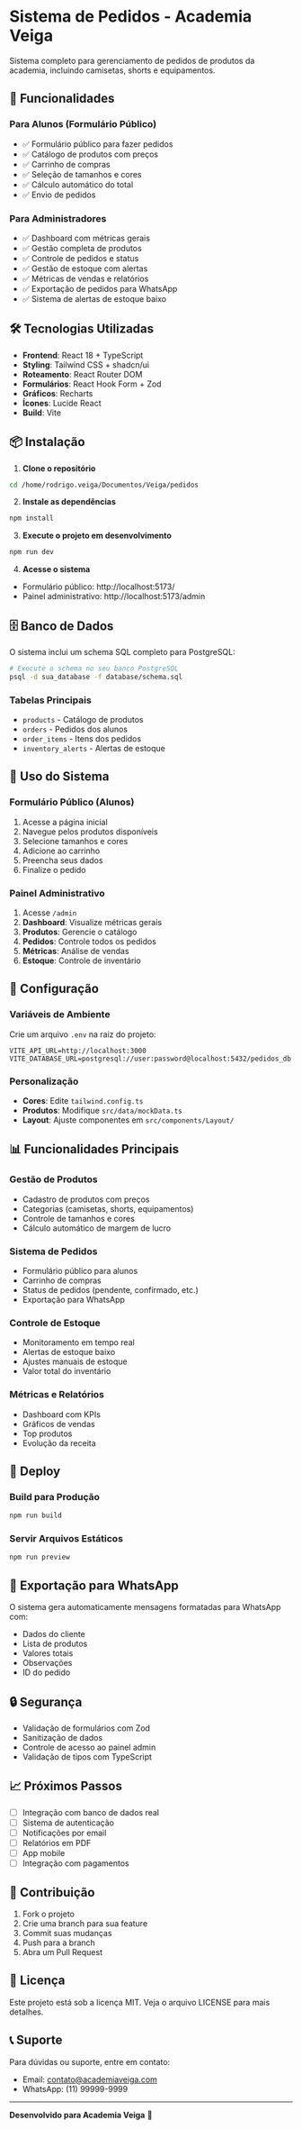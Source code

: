 # Sistema de Pedidos - Academia Veiga

Sistema completo para gerenciamento de pedidos de produtos da academia, incluindo camisetas, shorts e equipamentos.

## 🚀 Funcionalidades

### Para Alunos (Formulário Público)
- ✅ Formulário público para fazer pedidos
- ✅ Catálogo de produtos com preços
- ✅ Carrinho de compras
- ✅ Seleção de tamanhos e cores
- ✅ Cálculo automático do total
- ✅ Envio de pedidos

### Para Administradores
- ✅ Dashboard com métricas gerais
- ✅ Gestão completa de produtos
- ✅ Controle de pedidos e status
- ✅ Gestão de estoque com alertas
- ✅ Métricas de vendas e relatórios
- ✅ Exportação de pedidos para WhatsApp
- ✅ Sistema de alertas de estoque baixo

## 🛠️ Tecnologias Utilizadas

- **Frontend**: React 18 + TypeScript
- **Styling**: Tailwind CSS + shadcn/ui
- **Roteamento**: React Router DOM
- **Formulários**: React Hook Form + Zod
- **Gráficos**: Recharts
- **Ícones**: Lucide React
- **Build**: Vite

## 📦 Instalação

1. **Clone o repositório**
```bash
cd /home/rodrigo.veiga/Documentos/Veiga/pedidos
```

2. **Instale as dependências**
```bash
npm install
```

3. **Execute o projeto em desenvolvimento**
```bash
npm run dev
```

4. **Acesse o sistema**
- Formulário público: http://localhost:5173/
- Painel administrativo: http://localhost:5173/admin

## 🗄️ Banco de Dados

O sistema inclui um schema SQL completo para PostgreSQL:

```bash
# Execute o schema no seu banco PostgreSQL
psql -d sua_database -f database/schema.sql
```

### Tabelas Principais
- `products` - Catálogo de produtos
- `orders` - Pedidos dos alunos
- `order_items` - Itens dos pedidos
- `inventory_alerts` - Alertas de estoque

## 📱 Uso do Sistema

### Formulário Público (Alunos)
1. Acesse a página inicial
2. Navegue pelos produtos disponíveis
3. Selecione tamanhos e cores
4. Adicione ao carrinho
5. Preencha seus dados
6. Finalize o pedido

### Painel Administrativo
1. Acesse `/admin`
2. **Dashboard**: Visualize métricas gerais
3. **Produtos**: Gerencie o catálogo
4. **Pedidos**: Controle todos os pedidos
5. **Métricas**: Análise de vendas
6. **Estoque**: Controle de inventário

## 🔧 Configuração

### Variáveis de Ambiente
Crie um arquivo `.env` na raiz do projeto:

```env
VITE_API_URL=http://localhost:3000
VITE_DATABASE_URL=postgresql://user:password@localhost:5432/pedidos_db
```

### Personalização
- **Cores**: Edite `tailwind.config.ts`
- **Produtos**: Modifique `src/data/mockData.ts`
- **Layout**: Ajuste componentes em `src/components/Layout/`

## 📊 Funcionalidades Principais

### Gestão de Produtos
- Cadastro de produtos com preços
- Categorias (camisetas, shorts, equipamentos)
- Controle de tamanhos e cores
- Cálculo automático de margem de lucro

### Sistema de Pedidos
- Formulário público para alunos
- Carrinho de compras
- Status de pedidos (pendente, confirmado, etc.)
- Exportação para WhatsApp

### Controle de Estoque
- Monitoramento em tempo real
- Alertas de estoque baixo
- Ajustes manuais de estoque
- Valor total do inventário

### Métricas e Relatórios
- Dashboard com KPIs
- Gráficos de vendas
- Top produtos
- Evolução da receita

## 🚀 Deploy

### Build para Produção
```bash
npm run build
```

### Servir Arquivos Estáticos
```bash
npm run preview
```

## 📱 Exportação para WhatsApp

O sistema gera automaticamente mensagens formatadas para WhatsApp com:
- Dados do cliente
- Lista de produtos
- Valores totais
- Observações
- ID do pedido

## 🔒 Segurança

- Validação de formulários com Zod
- Sanitização de dados
- Controle de acesso ao painel admin
- Validação de tipos com TypeScript

## 📈 Próximos Passos

- [ ] Integração com banco de dados real
- [ ] Sistema de autenticação
- [ ] Notificações por email
- [ ] Relatórios em PDF
- [ ] App mobile
- [ ] Integração com pagamentos

## 🤝 Contribuição

1. Fork o projeto
2. Crie uma branch para sua feature
3. Commit suas mudanças
4. Push para a branch
5. Abra um Pull Request

## 📄 Licença

Este projeto está sob a licença MIT. Veja o arquivo LICENSE para mais detalhes.

## 📞 Suporte

Para dúvidas ou suporte, entre em contato:
- Email: contato@academiaveiga.com
- WhatsApp: (11) 99999-9999

---

**Desenvolvido para Academia Veiga** 🥊
